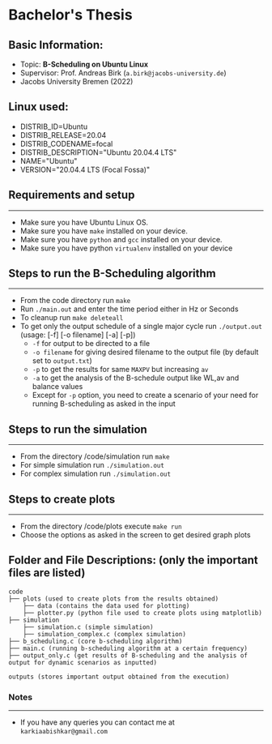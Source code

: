 # Bachelor's Thesis

## Basic Information:
* Topic: **B-Scheduling on Ubuntu Linux**
* Supervisor: Prof. Andreas Birk (`a.birk@jacobs-university.de`)
* Jacobs University Bremen (2022)

## Linux used:
* DISTRIB_ID=Ubuntu
* DISTRIB_RELEASE=20.04
* DISTRIB_CODENAME=focal
* DISTRIB_DESCRIPTION="Ubuntu 20.04.4 LTS"
* NAME="Ubuntu"
* VERSION="20.04.4 LTS (Focal Fossa)"

## Requirements and setup
---------------------------------------------
* Make sure you have Ubuntu Linux OS. 
* Make sure you have `make` installed on your device.
* Make sure you have `python` and `gcc` installed on your device.
* Make sure you have python `virtualenv` installed on your device

## Steps to run the B-Scheduling algorithm
---------------------------------------------
* From the code directory run `make`
* Run `./main.out` and enter the time period either in Hz or Seconds
* To cleanup run `make deleteall`
* To get only the output schedule of a single major cycle run `./output.out` (usage: [-f] [-o filename] [-a] [-p])
  * `-f` for output to be directed to a file
  * `-o filename` for giving desired filename to the output file (by default set to `output.txt`)
  * `-p` to get the results for same `MAXPV` but increasing `av`
  * `-a` to get the analysis of the B-schedule output like WL,av and balance values
  * Except for `-p` option, you need to create a scenario of your need for running B-scheduling as asked in the input

## Steps to run the simulation
---------------------------------------------
* From the directory /code/simulation run `make`
* For simple simulation run `./simulation.out`
* For complex simulation run `./simulation.out` 

## Steps to create plots
---------------------------------------------
* From the directory /code/plots execute `make run`
* Choose the options as asked in the screen to get desired graph plots


## Folder and File Descriptions: (only the important files are listed)

    code
    ├── plots (used to create plots from the results obtained)
        ├── data (contains the data used for plotting)
        ├── plotter.py (python file used to create plots using matplotlib)
    ├── simulation
        ├── simulation.c (simple simulation)
        ├── simulation_complex.c (complex simulation)
    ├── b_scheduling.c (core b-scheduling algorithm)
    ├── main.c (running b-scheduling algorithm at a certain frequency)
    ├── output_only.c (get results of B-scheduling and the analysis of output for dynamic scenarios as inputted)

    outputs (stores important output obtained from the execution)


### Notes
------------------------------
* If you have any queries you can contact me at `karkiaabishkar@gmail.com`